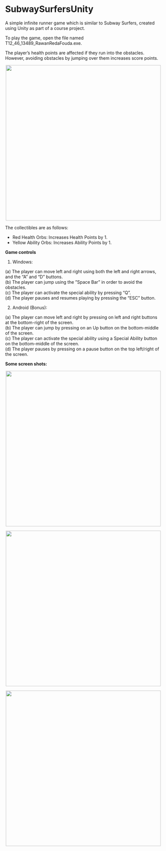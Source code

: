 # SubwaySurfersUnity

A simple infinite runner game which is similar to Subway Surfers, created using Unity as part of a course project.   

To play the game, open the file named T12_46_13489_RawanRedaFouda.exe. 

The player’s health points are affected if they run into the obstacles. However, avoiding obstacles by jumping over them increases score points.
<p align="center">
<img src="https://user-images.githubusercontent.com/51987270/218335863-43ea95b7-594c-4083-8891-dbf2a2b1d094.JPG" width="500">
</p>

The collectibles are as follows:
- Red Health Orbs: Increases Health Points by 1.
- Yellow Ability Orbs: Increases Ability Points by 1.

**Game controls**

1. Windows:

(a) The player can move left and right using both the left and right arrows, and the “A” and “D” buttons.<br />
(b) The player can jump using the ”Space Bar” in order to avoid the obstacles.<br />
(c) The player can activate the special ability by pressing “Q”.<br />
(d) The player pauses and resumes playing by pressing the “ESC” button.<br />

2. Android (Bonus):

(a) The player can move left and right by pressing on left and right buttons at the bottom-right of the screen.<br />
(b) The player can jump by pressing on an Up button on the bottom-middle of the screen.<br />
(c) The player can activate the special ability using a Special Ability button on the bottom-middle of the screen.<br />
(d) The player pauses by pressing on a pause button on the top left/right of the screen. <br />


**Some screen shots:** 

<p align="center">
<img src="https://user-images.githubusercontent.com/51987270/218335755-91b24cbc-9834-4659-a3da-43d877bfd412.JPG" width="500">
</p>

<p align="center">
<img src="https://user-images.githubusercontent.com/51987270/218335740-ed97cc7e-f07e-46b6-86ee-a0f33dc3a6c1.JPG" width="500">
</p>

<p align="center">
<img src="https://user-images.githubusercontent.com/51987270/218335744-66750506-55c2-43fe-9168-d1e7d81812de.JPG" width="500">
</p>

